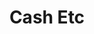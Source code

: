 ---
title: Cash Etc
slug: cash-etc
updated-on: '2024-05-30T13:44:31.749Z'
created-on: '2024-05-30T13:41:46.671Z'
published-on: '2024-05-30T13:54:32.469Z'
f_city-state-2:
- cms/city/grove-ca.md
- cms/city/washington-ga.md
- cms/city/scottsville-ky.md
- cms/city/glasgow-ky.md
- cms/city/radcliff-ky.md
- cms/city/bowling-green-ky.md
- cms/city/tunica-ms.md
f_locations:
- cms/payday-loan/cash-etc-7077.md
- cms/payday-loan/cash-etc-7078.md
- cms/payday-loan/cash-etc-7079.md
- cms/payday-loan/cash-etc-7080.md
- cms/payday-loan/cash-etc-7081.md
- cms/payday-loan/cash-etc-7082.md
- cms/payday-loan/cash-etc-7083.md
f_states:
- cms/state/california.md
- cms/state/georgia.md
- cms/state/kentucky.md
- cms/state/mississippi.md
layout: '[company].html'
tags: company
---